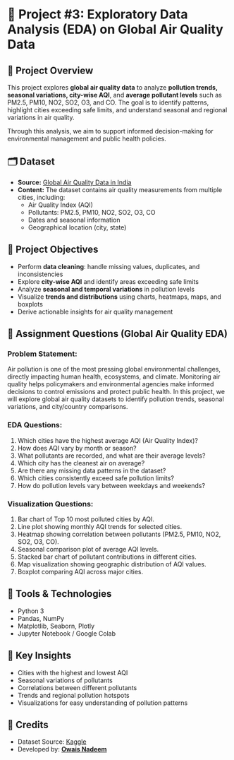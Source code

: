 # 📌 Project #3: Exploratory Data Analysis (EDA) on Global Air Quality Data

## 🌟 Project Overview
This project explores **global air quality data** to analyze **pollution trends, seasonal variations, city-wise AQI**, and **average pollutant levels** such as PM2.5, PM10, NO2, SO2, O3, and CO. The goal is to identify patterns, highlight cities exceeding safe limits, and understand seasonal and regional variations in air quality.

Through this analysis, we aim to support informed decision-making for environmental management and public health policies.

## 🗂 Dataset
- **Source:** [Global Air Quality Data in India](https://www.kaggle.com/datasets/rohanrao/air-quality-data-in-india)  
- **Content:** The dataset contains air quality measurements from multiple cities, including:
  - Air Quality Index (AQI)
  - Pollutants: PM2.5, PM10, NO2, SO2, O3, CO
  - Dates and seasonal information
  - Geographical location (city, state)

## 📝 Project Objectives
- Perform **data cleaning**: handle missing values, duplicates, and inconsistencies
- Explore **city-wise AQI** and identify areas exceeding safe limits
- Analyze **seasonal and temporal variations** in pollution levels
- Visualize **trends and distributions** using charts, heatmaps, maps, and boxplots
- Derive actionable insights for air quality management

## 🎯 Assignment Questions (Global Air Quality EDA)

### Problem Statement:
Air pollution is one of the most pressing global environmental challenges, directly impacting human health, ecosystems, and climate. Monitoring air quality helps policymakers and environmental agencies make informed decisions to control emissions and protect public health. In this project, we will explore global air quality datasets to identify pollution trends, seasonal variations, and city/country comparisons.

### EDA Questions:
1. Which cities have the highest average AQI (Air Quality Index)?  
2. How does AQI vary by month or season?  
3. What pollutants are recorded, and what are their average levels?  
4. Which city has the cleanest air on average?  
5. Are there any missing data patterns in the dataset?  
6. Which cities consistently exceed safe pollution limits?  
7. How do pollution levels vary between weekdays and weekends?  

### Visualization Questions:
1. Bar chart of Top 10 most polluted cities by AQI.  
2. Line plot showing monthly AQI trends for selected cities.  
3. Heatmap showing correlation between pollutants (PM2.5, PM10, NO2, SO2, O3, CO).  
4. Seasonal comparison plot of average AQI levels.  
5. Stacked bar chart of pollutant contributions in different cities.  
6. Map visualization showing geographic distribution of AQI values.  
7. Boxplot comparing AQI across major cities.  

## 🔧 Tools & Technologies
- Python 3  
- Pandas, NumPy  
- Matplotlib, Seaborn, Plotly  
- Jupyter Notebook / Google Colab  

## 📌 Key Insights
- Cities with the highest and lowest AQI  
- Seasonal variations of pollutants  
- Correlations between different pollutants  
- Trends and regional pollution hotspots  
- Visualizations for easy understanding of pollution patterns  

## 🙏 Credits
- Dataset Source: [Kaggle](https://www.kaggle.com/datasets/rohanrao/air-quality-data-in-india)  
- Developed by: **[Owais Nadeem](https://www.github.com/owaisnadeem18)**
